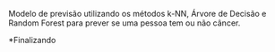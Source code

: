 Modelo de previsão utilizando os métodos k-NN, Árvore de Decisão e Random Forest para prever se uma pessoa tem ou não câncer.

*Finalizando
